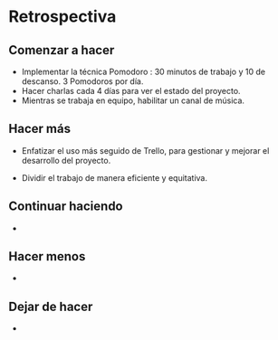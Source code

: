 # Retrospectiva

## Comenzar a hacer

- Implementar la técnica Pomodoro : 30 minutos de trabajo y 10 de descanso. 3 Pomodoros por día.
- Hacer charlas cada 4 días para ver el estado del proyecto.
- Mientras se trabaja en equipo, habilitar un canal de música.

## Hacer más

- Enfatizar el uso más seguido de Trello, para gestionar y mejorar el desarrollo del proyecto.

- Dividir el trabajo de manera eficiente y equitativa.

## Continuar haciendo

- 

## Hacer menos

- 

## Dejar de hacer

- 